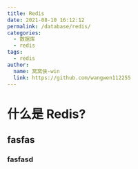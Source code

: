 ```yaml
---
title: Redis
date: 2021-08-10 16:12:12
permalink: /database/redis/
categories:
  - 数据库
  - redis
tags:
  - redis
author:
  name: 窝窝侠-win
  link: https://github.com/wangwen112255
---
```

# 什么是 Redis?
##  fasfas

### fasfasd
